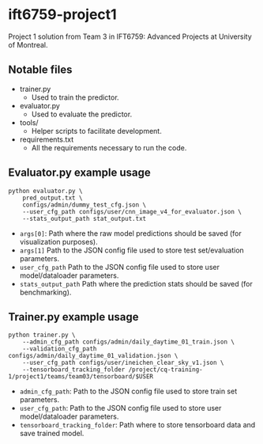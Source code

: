 # ift6759-project1

Project 1 solution from Team 3 in IFT6759: Advanced Projects
at University of Montreal.

## Notable files

* trainer.py
  * Used to train the predictor.
* evaluator.py
  * Used to evaluate the predictor.
* tools/
  * Helper scripts to facilitate development.
* requirements.txt
  * All the requirements necessary to run the code.

## Evaluator.py example usage

```
python evaluator.py \
    pred_output.txt \
    configs/admin/dummy_test_cfg.json \
    --user_cfg_path configs/user/cnn_image_v4_for_evaluator.json \
    --stats_output_path stat_output.txt
```

* `args[0]`: Path where the raw model predictions should be saved (for visualization purposes).
* `args[1]` Path to the JSON config file used to store test set/evaluation parameters.
* `user_cfg_path` Path to the JSON config file used to store user model/dataloader parameters.
* `stats_output_path` Path where the prediction stats should be saved (for benchmarking).

## Trainer.py example usage

```
python trainer.py \
    --admin_cfg_path configs/admin/daily_daytime_01_train.json \
    --validation_cfg_path configs/admin/daily_daytime_01_validation.json \
    --user_cfg_path configs/user/ineichen_clear_sky_v1.json \
    --tensorboard_tracking_folder /project/cq-training-1/project1/teams/team03/tensorboard/$USER
```

* `admin_cfg_path`: Path to the JSON config file used to store train set parameters.
* `user_cfg_path`: Path to the JSON config file used to store user model/dataloader parameters.
* `tensorboard_tracking_folder`: Path where to store tensorboard data and save trained model. 

